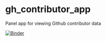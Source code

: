 # gh_contributor_app
Panel app for viewing Github contributor data

[![Binder](https://mybinder.org/badge_logo.svg)](https://mybinder.org/v2/gh/Quansight/gh_contributor_app/HEAD)